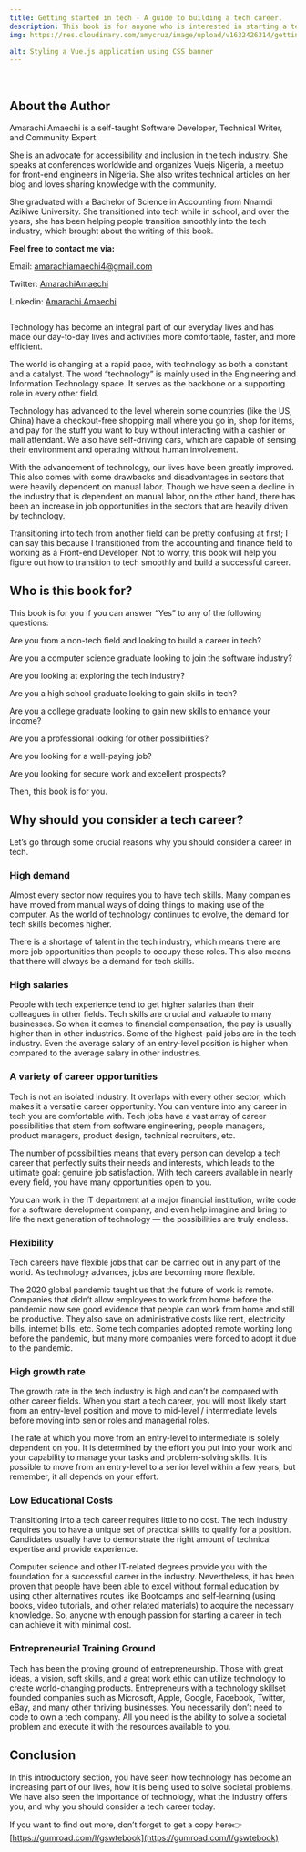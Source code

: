 ```yaml
---
title: Getting started in tech - A guide to building a tech career.
description: This book is for anyone who is interested in starting a tech career 
img: https://res.cloudinary.com/amycruz/image/upload/v1632426314/getting-started.png

alt: Styling a Vue.js application using CSS banner
---
```



<br>


## About the Author
Amarachi Amaechi is a self-taught Software Developer, Technical Writer, and Community Expert.

She is an advocate for accessibility and inclusion in the tech industry. She speaks at conferences worldwide and organizes Vuejs Nigeria, a meetup for front-end engineers in Nigeria. She also writes technical articles on her blog and loves sharing knowledge with the community.

She graduated with a Bachelor of Science in Accounting from Nnamdi Azikiwe University.
She transitioned into tech while in school, and over the years, she has been helping people transition smoothly into the tech industry, which brought about the writing of this book.

**Feel free to contact me via:**

Email: amarachiamaechi4@gmail.com

Twitter: [AmarachiAmaechi](https://twitter.com/AmarachiAmaechi)

Linkedin: [Amarachi Amaechi](https://www.linkedin.com/in/amaechi-amarachi/)

  <img :src="`/images/covers/toc.png`" />


Technology has become an integral part of our everyday lives and has made our day-to-day lives and activities more comfortable, faster, and more efficient.

The world is changing at a rapid pace, with technology as both a constant and a catalyst. The word “technology” is mainly used in the Engineering and Information Technology space. It serves as the backbone or a supporting role in every other field.

Technology has advanced to the level wherein some countries (like the US, China) have a checkout-free shopping mall where you go in, shop for items, and pay for the stuff you want to buy without interacting with a cashier or mall attendant. We also have self-driving cars, which are capable of sensing their environment and operating without human involvement.


With the advancement of technology, our lives have been greatly improved. This also comes with some drawbacks and disadvantages in sectors that were heavily dependent on manual labor. Though we have seen a decline in the industry that is dependent on manual labor, on the other hand, there has been an increase in job opportunities in the sectors that are heavily driven by technology.

Transitioning into tech from another field can be pretty confusing at first; I can say this because I transitioned from the accounting and finance field to working as a Front-end Developer. Not to worry, this book will help you figure out how to transition to tech smoothly and build a successful career.

## Who is this book for?
This book is for you if you can answer “Yes” to any of the following questions:

Are you from a non-tech field and looking to build a career in tech?

Are you a computer science graduate looking to join the software industry?

Are you looking at exploring the tech industry?

Are you a high school graduate looking to gain skills in tech?

Are you a college graduate looking to gain new skills to enhance your income?

Are you a professional looking for other possibilities?

Are you looking for a well-paying job?

Are you looking for secure work and excellent prospects?

Then, this book is for you.

## Why should you consider a tech career?

Let’s go through some crucial reasons why you should consider a career in tech.

### High demand
Almost every sector now requires you to have tech skills. Many companies have moved from manual ways of doing things to making use of the computer. As the world of technology continues to evolve, the demand for tech skills becomes higher.

There is a shortage of talent in the tech industry, which means there are more job opportunities than people 
to occupy these roles. This also means that there will always be a demand for tech skills.

### High salaries
People with tech experience tend to get higher salaries than their colleagues in other fields. Tech skills are crucial and valuable to many businesses. So when it comes to financial compensation, the pay is usually higher than in other industries. Some of the highest-paid jobs are in the tech industry. Even the average salary of an entry-level position is higher when compared to the average salary in other industries.

### A variety of career opportunities
Tech is not an isolated industry. It overlaps with every other sector, which makes it a versatile career opportunity. You can venture into any career in tech you are comfortable with. Tech jobs have a vast array of career possibilities that stem from software engineering, people managers, product managers, product design, technical recruiters, etc.

The number of possibilities means that every person can develop a tech career that perfectly suits their needs and interests, which leads to the ultimate goal: genuine job satisfaction. With tech careers available in nearly every field, you have many opportunities open to you.

You can work in the IT department at a major financial institution, write code for a software development company, and even help imagine and
bring to life the next generation of technology — the possibilities are truly endless.

### Flexibility
Tech careers have flexible jobs that can be carried out in any part of the world. As technology advances, jobs are becoming more flexible.

The 2020 global pandemic taught us that the future of work is remote.
Companies that didn’t allow employees to work from home before the pandemic now see good evidence that people can work from home and still be productive. They also save on administrative costs like rent, electricity bills, internet bills, etc. Some tech companies adopted remote working long before the pandemic, but many more companies were forced to adopt it due to the pandemic.

### High growth rate
The growth rate in the tech industry is high and can’t be compared with other career fields. When you start a tech career, you will most likely start from an entry-level position and move to mid-level / intermediate levels before moving into senior roles and managerial roles.

The rate at which you move from an entry-level to intermediate is solely dependent on you. It is determined by the effort you put into your work and your capability to manage your tasks and problem-solving skills. It is possible to move from an entry-level to a senior level within a few years, but remember, it all depends on your effort.

### Low Educational Costs
Transitioning into a tech career requires little to no cost. The tech industry requires you to have a unique set of practical skills to qualify for a position. Candidates usually have to demonstrate the right amount of technical expertise and provide experience.

Computer science and other IT-related degrees provide you with the foundation for a successful career in the industry. Nevertheless, it has been proven that people have been able to excel without formal education by using other alternatives routes like Bootcamps and self-learning (using books, video tutorials, and other related materials) to acquire the necessary knowledge. So, anyone with enough passion for starting a career in tech can achieve it with minimal cost.

### Entrepreneurial Training Ground
Tech has been the proving ground of entrepreneurship. Those with great ideas, a vision, soft skills, and a great work ethic can utilize technology to create world-changing products. Entrepreneurs with a technology skillset founded companies such as Microsoft, Apple, Google, Facebook, Twitter, eBay, and many other thriving businesses. You necessarily don’t need to code to own a tech company. All you need is the ability to solve a societal problem and execute it with the resources available to you.

## Conclusion
In this introductory section, you have seen how technology has become an increasing part of our lives, how it is being used to solve societal problems. We have also seen the importance of technology, what the industry offers you, and why you should consider a tech career today.

If you want to find out more, don’t forget to get a copy here👉 [https://gumroad.com/l/gswtebook](https://gumroad.com/l/gswtebook)




